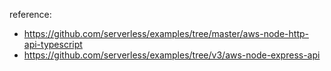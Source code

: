 reference:
- <https://github.com/serverless/examples/tree/master/aws-node-http-api-typescript>
- <https://github.com/serverless/examples/tree/v3/aws-node-express-api>